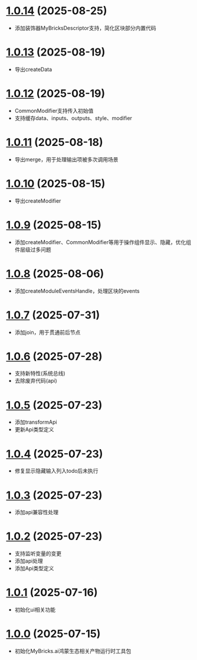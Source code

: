 # [1.0.14](https://github.com/mybricks/harmony-render-utils/compare/7054e1c..343ef72) (2025-08-25)
 - 添加装饰器MyBricksDescriptor支持，简化区块部分内置代码

# [1.0.13](https://github.com/mybricks/harmony-render-utils/compare/dbedc11..87b5e53) (2025-08-19)
 - 导出createData

# [1.0.12](https://github.com/mybricks/harmony-render-utils/compare/c902d11..c706aa8) (2025-08-19)
 - CommonModifier支持传入初始值
 - 支持缓存data、inputs、outputs、style、modifier

# [1.0.11](https://github.com/mybricks/harmony-render-utils/compare/f00e9fe..7627eb8) (2025-08-18)
 - 导出merge，用于处理输出项被多次调用场景

# [1.0.10](https://github.com/mybricks/harmony-render-utils/compare/f00e9fe..7627eb8) (2025-08-15)
 - 导出createModifier

# [1.0.9](https://github.com/mybricks/harmony-render-utils/compare/bc568e1..4cbcabd) (2025-08-15)
 - 添加createModifier、CommonModifier等用于操作组件显示、隐藏，优化组件层级过多问题

# [1.0.8](https://github.com/mybricks/harmony-render-utils/compare/a896baf..5077937) (2025-08-06)
 - 添加createModuleEventsHandle，处理区块的events

# [1.0.7](https://github.com/mybricks/harmony-render-utils/compare/190b20c..aa1655a) (2025-07-31)
 - 添加join，用于贯通前后节点

# [1.0.6](https://github.com/mybricks/harmony-render-utils/compare/9aa5657..1b9e63c) (2025-07-28)
 - 支持新特性(系统总线)
 - 去除废弃代码(api)

# [1.0.5](https://github.com/mybricks/harmony-render-utils/compare/327cd8f..bfe64b1) (2025-07-23)
 - 添加transformApi
 - 更新Api类型定义

# [1.0.4](https://github.com/mybricks/harmony-render-utils/compare/3dfb615..6579231) (2025-07-23)
 - 修复显示隐藏输入列入todo后未执行

# [1.0.3](https://github.com/mybricks/harmony-render-utils/compare/be97356..1fb1f6a) (2025-07-23)
 - 添加api兼容性处理

# [1.0.2](https://github.com/mybricks/harmony-render-utils/compare/c6ae118..be97356) (2025-07-23)
 - 支持监听变量的变更
 - 添加api处理
 - 添加Api类型定义

# [1.0.1](https://github.com/mybricks/harmony-render-utils/commit/ec801248c633fce53da5df3b4f0ccb6111383261) (2025-07-16)
 - 初始化ui相关功能

# [1.0.0](https://github.com/mybricks/harmony-render-utils) (2025-07-15)
 - 初始化MyBricks.ai鸿蒙生态相关产物运行时工具包